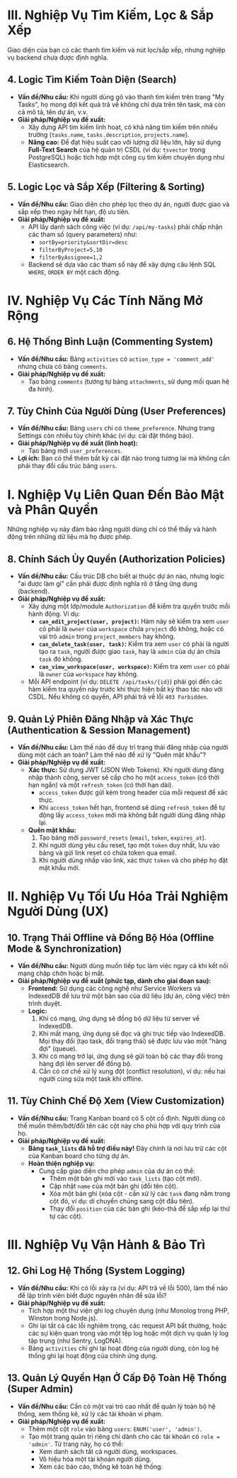 # III. Nghiệp Vụ Tìm Kiếm, Lọc & Sắp Xếp
Giao diện của bạn có các thanh tìm kiếm và nút lọc/sắp xếp, nhưng nghiệp vụ backend chưa được định nghĩa.
## **4. Logic Tìm Kiếm Toàn Diện (Search)**
*   **Vấn đề/Nhu cầu:** Khi người dùng gõ vào thanh tìm kiếm trên trang "My Tasks", họ mong đợi kết quả trả về không chỉ dựa trên tên task, mà còn cả mô tả, tên dự án, v.v.
*   **Giải pháp/Nghiệp vụ đề xuất:**
    *   Xây dựng API tìm kiếm linh hoạt, có khả năng tìm kiếm trên nhiều trường (`tasks.name`, `tasks.description`, `projects.name`).
    *   **Nâng cao:** Để đạt hiệu suất cao với lượng dữ liệu lớn, hãy sử dụng **Full-Text Search** của hệ quản trị CSDL (ví dụ: `tsvector` trong PostgreSQL) hoặc tích hợp một công cụ tìm kiếm chuyên dụng như Elasticsearch.

## **5. Logic Lọc và Sắp Xếp (Filtering & Sorting)**
*   **Vấn đề/Nhu cầu:** Giao diện cho phép lọc theo dự án, người được giao và sắp xếp theo ngày hết hạn, độ ưu tiên.
*   **Giải pháp/Nghiệp vụ đề xuất:**
    *   API lấy danh sách công việc (ví dụ: `/api/my-tasks`) phải chấp nhận các tham số (query parameters) như:
        *   `sortBy=priority&sortDir=desc`
        *   `filterByProject=5,10`
        *   `filterByAssignee=1,2`
    *   Backend sẽ dựa vào các tham số này để xây dựng câu lệnh SQL `WHERE`, `ORDER BY` một cách động.
# IV. Nghiệp Vụ Các Tính Năng Mở Rộng

## **6. Hệ Thống Bình Luận (Commenting System)**

*   **Vấn đề/Nhu cầu:** Bảng `activities` có `action_type = 'comment_add'` nhưng chưa có bảng `comments`.
*   **Giải pháp/Nghiệp vụ đề xuất:**
    *   Tạo bảng `comments` (tương tự bảng `attachments`, sử dụng mối quan hệ đa hình).

## **7. Tùy Chỉnh Của Người Dùng (User Preferences)**

*   **Vấn đề/Nhu cầu:** Bảng `users` chỉ có `theme_preference`. Nhưng trang Settings còn nhiều tùy chỉnh khác (ví dụ: cài đặt thông báo).
*   **Giải pháp/Nghiệp vụ đề xuất (linh hoạt):**
    *   Tạo bảng mới `user_preferences`.
*   **Lợi ích:** Bạn có thể thêm bất kỳ cài đặt nào trong tương lai mà không cần phải thay đổi cấu trúc bảng `users`.

# I. Nghiệp Vụ Liên Quan Đến Bảo Mật và Phân Quyền
Những nghiệp vụ này đảm bảo rằng người dùng chỉ có thể thấy và hành động trên những dữ liệu mà họ được phép.
## **8. Chính Sách Ủy Quyền (Authorization Policies)**

*   **Vấn đề/Nhu cầu:** Cấu trúc DB cho biết ai thuộc dự án nào, nhưng logic "ai được làm gì" cần phải được định nghĩa rõ ở tầng ứng dụng (backend).
*   **Giải pháp/Nghiệp vụ đề xuất:**
    *   Xây dựng một lớp/module `Authorization` để kiểm tra quyền trước mỗi hành động. Ví dụ:
        *   **`can_edit_project(user, project)`:** Hàm này sẽ kiểm tra xem `user` có phải là `owner` của `workspace` chứa `project` đó không, hoặc có vai trò `admin` trong `project_members` hay không.
        *   **`can_delete_task(user, task)`:** Kiểm tra xem `user` có phải là người tạo ra `task`, người được giao `task`, hay là `admin` của dự án chứa `task` đó không.
        *   **`can_view_workspace(user, workspace)`:** Kiểm tra xem `user` có phải là `owner` của `workspace` hay không.
    *   Mỗi API endpoint (ví dụ: `DELETE /api/tasks/{id}`) phải gọi đến các hàm kiểm tra quyền này trước khi thực hiện bất kỳ thao tác nào với CSDL. Nếu không có quyền, API phải trả về lỗi `403 Forbidden`.

## **9. Quản Lý Phiên Đăng Nhập và Xác Thực (Authentication & Session Management)**

*   **Vấn đề/Nhu cầu:** Làm thế nào để duy trì trạng thái đăng nhập của người dùng một cách an toàn? Làm thế nào để xử lý "Quên mật khẩu"?
*   **Giải pháp/Nghiệp vụ đề xuất:**
    *   **Xác thực:** Sử dụng JWT (JSON Web Tokens). Khi người dùng đăng nhập thành công, server sẽ cấp cho họ một `access_token` (có thời hạn ngắn) và một `refresh_token` (có thời hạn dài).
        *   `access_token` được gửi kèm trong header của mỗi request để xác thực.
        *   Khi `access_token` hết hạn, frontend sẽ dùng `refresh_token` để tự động lấy `access_token` mới mà không bắt người dùng đăng nhập lại.
    *   **Quên mật khẩu:**
        1.  Tạo bảng mới `password_resets` (`email`, `token`, `expires_at`).
        2.  Khi người dùng yêu cầu reset, tạo một `token` duy nhất, lưu vào bảng và gửi link reset có chứa token qua email.
        3.  Khi người dùng nhấp vào link, xác thực `token` và cho phép họ đặt mật khẩu mới.
# II. Nghiệp Vụ Tối Ưu Hóa Trải Nghiệm Người Dùng (UX)

## **10. Trạng Thái Offline và Đồng Bộ Hóa (Offline Mode & Synchronization)**

*   **Vấn đề/Nhu cầu:** Người dùng muốn tiếp tục làm việc ngay cả khi kết nối mạng chập chờn hoặc bị mất.
*   **Giải pháp/Nghiệp vụ đề xuất (phức tạp, dành cho giai đoạn sau):**
    *   **Frontend:** Sử dụng các công nghệ như Service Workers và IndexedDB để lưu trữ một bản sao của dữ liệu (dự án, công việc) trên trình duyệt.
    *   **Logic:**
        1.  Khi có mạng, ứng dụng sẽ đồng bộ dữ liệu từ server về IndexedDB.
        2.  Khi mất mạng, ứng dụng sẽ đọc và ghi trực tiếp vào IndexedDB. Mọi thay đổi (tạo task, đổi trạng thái) sẽ được lưu vào một "hàng đợi" (queue).
        3.  Khi có mạng trở lại, ứng dụng sẽ gửi toàn bộ các thay đổi trong hàng đợi lên server để đồng bộ.
        4.  Cần có cơ chế xử lý xung đột (conflict resolution), ví dụ: nếu hai người cùng sửa một task khi offline.

## **11. Tùy Chỉnh Chế Độ Xem (View Customization)**

*   **Vấn đề/Nhu cầu:** Trang Kanban board có 5 cột cố định. Người dùng có thể muốn thêm/bớt/đổi tên các cột này cho phù hợp với quy trình của họ.
*   **Giải pháp/Nghiệp vụ đề xuất:**
    *   **Bảng `task_lists` đã hỗ trợ điều này!** Đây chính là nơi lưu trữ các cột của Kanban board cho từng dự án.
    *   **Hoàn thiện nghiệp vụ:**
        *   Cung cấp giao diện cho phép `admin` của dự án có thể:
            *   Thêm một bản ghi mới vào `task_lists` (tạo cột mới).
            *   Cập nhật `name` của một bản ghi (đổi tên cột).
            *   Xóa một bản ghi (xóa cột - cần xử lý các `task` đang nằm trong cột đó, ví dụ: di chuyển chúng sang cột đầu tiên).
            *   Thay đổi `position` của các bản ghi (kéo-thả để sắp xếp lại thứ tự các cột).
# III. Nghiệp Vụ Vận Hành & Bảo Trì

## **12. Ghi Log Hệ Thống (System Logging)**

*   **Vấn đề/Nhu cầu:** Khi có lỗi xảy ra (ví dụ: API trả về lỗi 500), làm thế nào để lập trình viên biết được nguyên nhân để sửa lỗi?
*   **Giải pháp/Nghiệp vụ đề xuất:**
    *   Tích hợp một thư viện ghi log chuyên dụng (như Monolog trong PHP, Winston trong Node.js).
    *   Ghi lại tất cả các lỗi nghiêm trọng, các request API bất thường, hoặc các sự kiện quan trọng vào một tệp log hoặc một dịch vụ quản lý log tập trung (như Sentry, LogDNA).
    *   Bảng `activities` chỉ ghi lại hoạt động của người dùng, còn log hệ thống ghi lại hoạt động của chính ứng dụng.

## **13. Quản Lý Quyền Hạn Ở Cấp Độ Toàn Hệ Thống (Super Admin)**

*   **Vấn đề/Nhu cầu:** Cần có một vai trò cao nhất để quản lý toàn bộ hệ thống, xem thống kê, xử lý các tài khoản vi phạm.
*   **Giải pháp/Nghiệp vụ đề xuất:**
    *   Thêm một cột `role` vào bảng `users`: `ENUM('user', 'admin')`.
    *   Tạo một trang quản trị riêng chỉ dành cho các tài khoản có `role = 'admin'`. Từ trang này, họ có thể:
        *   Xem danh sách tất cả người dùng, workspaces.
        *   Vô hiệu hóa một tài khoản người dùng.
        *   Xem các báo cáo, thống kê toàn hệ thống.